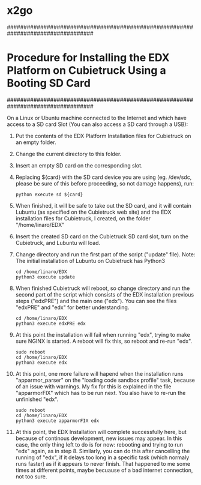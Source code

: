 x2go
====

##################################################################################
# Procedure for Installing the EDX Platform on Cubietruck Using a Booting SD Card
##################################################################################

On a Linux or Ubuntu machine connected to the Internet and which have access
to a SD card Slot (You can also access a SD card through a USB):


1)  Put the contents of the EDX Platform Installation files for Cubietruck on an empty folder.

2)  Change the current directory to this folder.

3)  Insert an empty SD card on the corresponding slot.

3)  Replacing ${card} with the SD card device you are using (eg. /dev/sdc, please be sure of this
    before proceeding, so not damage happens), run:
  
        python execute sd ${card}

4)  When finished, it will be safe to take out the SD card, and it will contain Lubuntu (as specified
    on the Cubietruck web site) and the EDX installation files for Cubietruck, I created, on the
    folder  "/home/linaro/EDX"

5)  Insert the created SD card on the Cubietruck SD card slot, turn on the Cubietruck,
    and Lubuntu will load.

6)  Change directory and run the first part of the script ("update" file).
    Note: The initial installation of Lubuntu on Cubietruck has Python3
  
        cd /home/linaro/EDX
        python3 execute update

7)  When finished Cubietruck will reboot, so change directory and run the second part of the script
    which consists of the EDX installation previous steps ("edxPRE") and the main one ("edx").
    You can see the files "edxPRE" and "edx" for better understanding.
  
        cd /home/linaro/EDX
        python3 execute edxPRE edx

8)  At this point the installation will fail when running "edx", trying to make sure NGINX is started.
    A reboot will fix this, so reboot and re-run "edx".
  
        sudo reboot
        cd /home/linaro/EDX
        python3 execute edx

9)  At this point, one more failure will hapend when the installation runs "apparmor_parser" on the
    "loading code sandbox profile" task, because of an issue with warnings. My fix for this is
    explained in the file "apparmorFIX" which has to be run next. You also have to re-run the
    unfinished "edx".
  
        sudo reboot
        cd /home/linaro/EDX
        python3 execute apparmorFIX edx

10) At this point, the EDX Installation will complete successfully here, but because of continous
    development, new issues may appear. In this case, the only thing left to do is for now: rebooting
    and trying to run "edx" again, as in step 8. Similarly, you can do this after cancelling the running of "edx", if
    it delays too long in a specific task (which normaly runs faster) as if it appears to never finish.
    That happened to me some times at different points, maybe becuause of a bad internet connection,
    not too sure.
